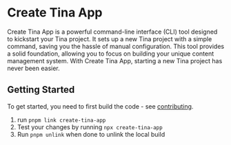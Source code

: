 # Create Tina App

Create Tina App is a powerful command-line interface (CLI) tool designed to kickstart your Tina project. It sets up a new Tina project with a simple command, saving you the hassle of manual configuration. This tool provides a solid foundation, allowing you to focus on building your unique content management system. With Create Tina App, starting a new Tina project has never been easier.

## Getting Started

To get started, you need to first build the code - see [contributing](https://github.com/tinacms/tinacms/blob/main/CONTRIBUTING.md).

1. run `pnpm link create-tina-app`
1. Test your changes by running `npx create-tina-app`
1. Run `pnpm unlink` when done to unlink the local build

